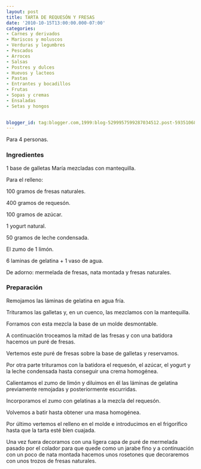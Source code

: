```yaml
---
layout: post
title: TARTA DE REQUESÓN Y FRESAS
date: '2010-10-15T13:00:00.000-07:00'
categories:
- Carnes y derivados
- Mariscos y moluscos
- Verduras y legumbres
- Pescados
- Arroces
- Salsas
- Postres y dulces
- Huevos y lacteos
- Pastas
- Entrantes y bocadillos
- Frutas
- Sopas y cremas
- Ensaladas
- Setas y hongos
 

blogger_id: tag:blogger.com,1999:blog-5299957599287034512.post-593510689095918279
---
```


Para 4 personas.

<h3>Ingredientes</h3>

1 base de galletas María mezcladas con mantequilla.

Para el relleno:

100 gramos de fresas naturales.

400 gramos de requesón.

100 gramos de azúcar.

1 yogurt natural.

50 gramos de leche condensada.

El zumo de 1 limón.

6 laminas de gelatina + 1 vaso de agua.

De adorno: mermelada de fresas, nata montada y fresas naturales.

<h3>Preparación</h3>

Remojamos las láminas de gelatina en agua fría.

Trituramos las galletas y, en un cuenco, las mezclamos con la mantequilla.

Forramos con esta mezcla la base de un molde desmontable.

A continuación troceamos la mitad de las fresas y con una batidora hacemos un puré de fresas.

Vertemos este puré de fresas sobre la base de galletas y reservamos.

Por otra parte trituramos con la batidora el requesón, el azúcar, el yogurt y la leche condensada hasta conseguir una crema homogénea.

Calientamos el zumo de limón y diluimos en él las láminas de gelatina previamente remojadas y posteriormente escurridas.

Incorporamos el zumo con gelatinas a la mezcla del requesón.

Volvemos a batir hasta obtener una masa homogénea.

Por último vertemos el relleno en el molde e introducimos en el frigorífico hasta que la tarta esté bien cuajada.

Una vez fuera decoramos con una ligera capa de puré de mermelada pasado por el colador para que quede como un jarabe fino y a continuación con un poco de nata montada hacemos unos rosetones que decoraremos con unos trozos de fresas naturales.

